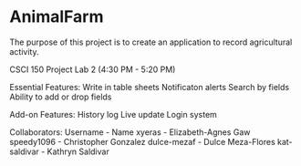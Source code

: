 # AnimalFarm
The purpose of this project is to create an application to record agricultural activity.

CSCI 150 Project
Lab 2 (4:30 PM - 5:20 PM)

Essential Features:
Write in table sheets
Notificaton alerts
Search by fields
Ability to add or drop fields

Add-on Features:
History log
Live update
Login system

Collaborators:
Username - Name
xyeras - Elizabeth-Agnes Gaw
speedy1096 - Christopher Gonzalez
dulce-mezaf - Dulce Meza-Flores
kat-saldivar - Kathryn Saldivar
